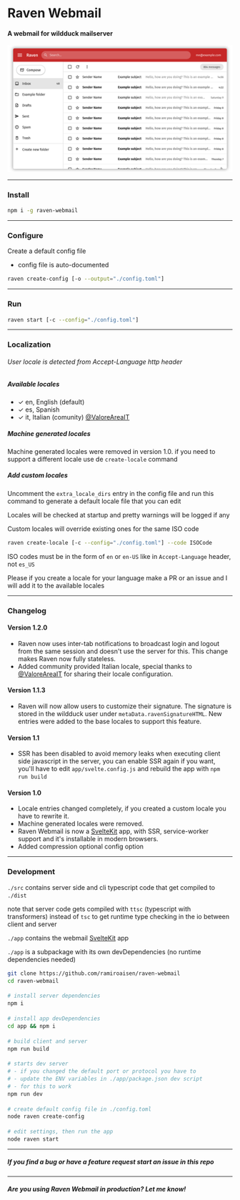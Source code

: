 # Raven Webmail
#### A webmail for wildduck mailserver

![Raven Webmail](https://github.com/ramiroaisen/raven-webmail/raw/master/raven-webmail.png)

---

### Install
```sh
npm i -g raven-webmail
```

---

### Configure
Create a default config file
- config file is auto-documented

```sh
raven create-config [-o --output="./config.toml"]
```

---

### Run
```sh
raven start [-c --config="./config.toml"]
```

---

### Localization
###### User locale is detected from Accept-Language http header

##### Available locales

- ✓ en, English (default)
- ✓ es, Spanish
- ✓ it, Italian (comunity) [@ValoreAreaIT](https://github.com/ValoreAreaIT)

##### Machine generated locales
Machine generated locales were removed in version 1.0.
if you need to support a different locale use de `create-locale` command

##### Add custom locales
Uncomment the `extra_locale_dirs` entry in the config file 
and run this command to generate a default locale file that you can edit

Locales will be checked at startup and pretty warnings will be logged if any 

Custom locales will override existing ones for the same ISO code

```sh
raven create-locale [-c --config="./config.toml"] --code ISOCode
```

ISO codes must be in the form of `en` or `en-US` like in `Accept-Language` header, not `es_US`  

Please if you create a locale for your language make a PR or an issue and I will add it to the available locales

---

### Changelog

#### Version 1.2.0
- Raven now uses inter-tab notifications to broadcast login and logout from the same session and doesn't use the server for this. This change makes Raven now fully stateless.
- Added community provided Italian locale, special thanks to [@ValoreAreaIT](https://github.com/ValoreAreaIT) for sharing their locale configuration.

#### Version 1.1.3
- Raven will now allow users to customize their signature. The signature is stored in the wildduck user under `metaData.ravenSignatureHTML`. New entries were added to the base locales to support this feature.

#### Version 1.1
- SSR has been disabled to avoid memory leaks when executing client side javascript in the server, you can enable SSR again if you want, you'll have to edit `app/svelte.config.js` and rebuild the app with `npm run build`

#### Version 1.0
- Locale entries changed completely, if you created a custom locale you have to rewrite it.
- Machine generated locales were removed.
- Raven Webmail is now a [SvelteKit](https://kit.svelte.dev) app, with SSR, service-worker support and it's installable in modern browsers.
- Added compression optional config option

---



### Development
`./src` contains server side and cli typescript code that get compiled to `./dist`

note that server code gets compiled with `ttsc` (typescript with transformers) instead of `tsc` to get runtime type checking in the io between client and server

`./app` contains the webmail [SvelteKit](https://kit.svelte.dev) app

`./app` is a subpackage with its own devDependencies (no runtime dependencies needed)

```sh
git clone https://github.com/ramiroaisen/raven-webmail
cd raven-webmail

# install server dependencies
npm i

# install app devDependencies
cd app && npm i

# build client and server
npm run build

# starts dev server 
# - if you changed the default port or protocol you have to 
# - update the ENV variables in ./app/package.json dev script
# - for this to work
npm run dev

# create default config file in ./config.toml
node raven create-config

# edit settings, then run the app
node raven start
```
---

##### If you find a bug or have a feature request start an issue in this repo

----

##### Are you using Raven Webmail in production? Let me know!